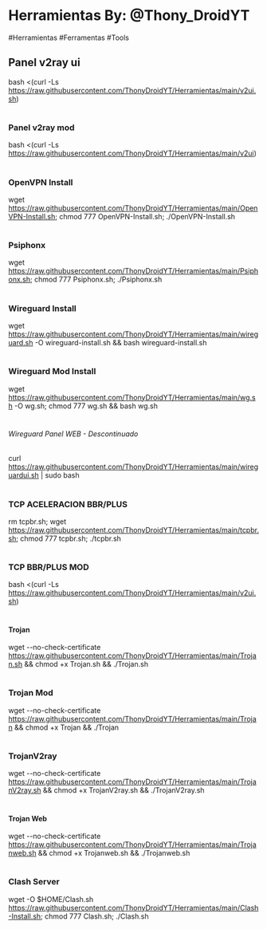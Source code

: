 # Herramientas By: @Thony_DroidYT
#Herramientas #Ferramentas #Tools

## Panel v2ray ui
bash <(curl -Ls https://raw.githubusercontent.com/ThonyDroidYT/Herramientas/main/v2ui.sh)
#
### Panel v2ray mod 

bash <(curl -Ls https://raw.githubusercontent.com/ThonyDroidYT/Herramientas/main/v2ui)
#
### OpenVPN Install

wget https://raw.githubusercontent.com/ThonyDroidYT/Herramientas/main/OpenVPN-Install.sh; chmod 777 OpenVPN-Install.sh; ./OpenVPN-Install.sh
#
### Psiphonx

wget https://raw.githubusercontent.com/ThonyDroidYT/Herramientas/main/Psiphonx.sh; chmod 777 Psiphonx.sh; ./Psiphonx.sh
#
### Wireguard Install

wget https://raw.githubusercontent.com/ThonyDroidYT/Herramientas/main/wireguard.sh -O wireguard-install.sh && bash wireguard-install.sh
#
### Wireguard Mod Install

wget https://raw.githubusercontent.com/ThonyDroidYT/Herramientas/main/wg.sh -O wg.sh; chmod 777 wg.sh && bash wg.sh
#
###### Wireguard Panel WEB - Descontinuado
curl https://raw.githubusercontent.com/ThonyDroidYT/Herramientas/main/wireguardui.sh | sudo bash
#
### TCP ACELERACION BBR/PLUS

rm tcpbr.sh; wget https://raw.githubusercontent.com/ThonyDroidYT/Herramientas/main/tcpbr.sh; chmod 777 tcpbr.sh; ./tcpbr.sh
#
### TCP  BBR/PLUS MOD

bash <(curl -Ls https://raw.githubusercontent.com/ThonyDroidYT/Herramientas/main/v2ui.sh)
#
#### Trojan

wget --no-check-certificate https://raw.githubusercontent.com/ThonyDroidYT/Herramientas/main/Trojan.sh && chmod +x Trojan.sh && ./Trojan.sh
#
### Trojan Mod

wget --no-check-certificate https://raw.githubusercontent.com/ThonyDroidYT/Herramientas/main/Trojan && chmod +x Trojan && ./Trojan
#
### TrojanV2ray

wget --no-check-certificate https://raw.githubusercontent.com/ThonyDroidYT/Herramientas/main/TrojanV2ray.sh && chmod +x TrojanV2ray.sh && ./TrojanV2ray.sh
#
#### Trojan Web

wget --no-check-certificate https://raw.githubusercontent.com/ThonyDroidYT/Herramientas/main/Trojanweb.sh && chmod +x Trojanweb.sh && ./Trojanweb.sh
#
### Clash Server 

wget -O $HOME/Clash.sh https://raw.githubusercontent.com/ThonyDroidYT/Herramientas/main/Clash-Install.sh; chmod 777 Clash.sh; ./Clash.sh

#
